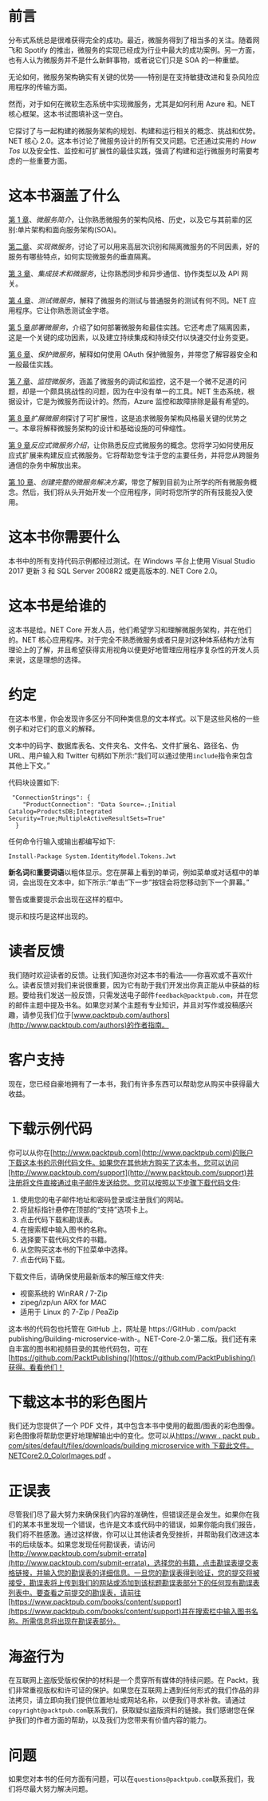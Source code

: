 # 前言

分布式系统总是很难获得完全的成功。最近，微服务得到了相当多的关注。随着网飞和 Spotify 的推出，微服务的实现已经成为行业中最大的成功案例。另一方面，也有人认为微服务并不是什么新鲜事物，或者说它们只是 SOA 的一种重塑。

无论如何，微服务架构确实有关键的优势——特别是在支持敏捷改进和复杂风险应用程序的传输方面。

然而，对于如何在微软生态系统中实现微服务，尤其是如何利用 Azure 和。NET 核心框架。这本书试图填补这一空白。

它探讨了与一起构建的微服务架构的规划、构建和运行相关的概念、挑战和优势。NET 核心 2.0。这本书讨论了微服务设计的所有交叉问题。它还通过实用的 *How Tos* 以及安全性、监控和可扩展性的最佳实践，强调了构建和运行微服务时需要考虑的一些重要方面。

# 这本书涵盖了什么

[第 1 章](01.html)、*微服务简介*，让你熟悉微服务的架构风格、历史，以及它与其前辈的区别:单片架构和面向服务架构(SOA)。

[第二章](02.html)、*实现微服务*，讨论了可以用来高层次识别和隔离微服务的不同因素，好的服务有哪些特点，如何实现微服务的垂直隔离。

[第 3 章](03.html)、*集成技术和微服务*，让你熟悉同步和异步通信、协作类型以及 API 网关。

[第 4 章](04.html)、*测试微服务*，解释了微服务的测试与普通服务的测试有何不同。NET 应用程序。它让你熟悉测试金字塔。

[第 5 章](05.html)*部署微服务*，介绍了如何部署微服务和最佳实践。它还考虑了隔离因素，这是一个关键的成功因素，以及建立持续集成和持续交付以快速交付业务变更。

[第 6 章](06.html)、*保护微服务*，解释如何使用 OAuth 保护微服务，并带您了解容器安全和一般最佳实践。

[第 7 章](07.html)、*监控微服务*，涵盖了微服务的调试和监控，这不是一个微不足道的问题，却是一个颇具挑战性的问题，因为在中没有单一的工具。NET 生态系统，根据设计，它是为微服务而设计的。然而，Azure 监控和故障排除是最有希望的。

[第 8 章](08.html)*扩展微服务*探讨了可扩展性，这是追求微服务架构风格最关键的优势之一。本章将解释微服务架构的设计和基础设施的可伸缩性。

[第 9 章](09.html)*反应式微服务介绍*，让你熟悉反应式微服务的概念。您将学习如何使用反应式扩展来构建反应式微服务。它将帮助您专注于您的主要任务，并将您从跨服务通信的杂务中解放出来。

[第 10 章](10.html)、*创建完整的微服务解决方案*，带您了解到目前为止所学的所有微服务概念。然后，我们将从头开始开发一个应用程序，同时将您所学的所有技能投入使用。

# 这本书你需要什么

本书中的所有支持代码示例都经过测试。在 Windows 平台上使用 Visual Studio 2017 更新 3 和 SQL Server 2008R2 或更高版本的. NET Core 2.0。

# 这本书是给谁的

这本书是给。NET Core 开发人员，他们希望学习和理解微服务架构，并在他们的。NET 核心应用程序。对于完全不熟悉微服务或者只是对这种体系结构方法有理论上的了解，并且希望获得实用视角以便更好地管理应用程序复杂性的开发人员来说，这是理想的选择。

# 约定

在这本书里，你会发现许多区分不同种类信息的文本样式。以下是这些风格的一些例子和对它们的意义的解释。

文本中的码字、数据库表名、文件夹名、文件名、文件扩展名、路径名、伪 URL、用户输入和 Twitter 句柄如下所示:“我们可以通过使用`include`指令来包含其他上下文。”

代码块设置如下:

```
 "ConnectionStrings": {
    "ProductConnection": "Data Source=.;Initial Catalog=ProductsDB;Integrated Security=True;MultipleActiveResultSets=True"
  }
```

任何命令行输入或输出都编写如下:

```
Install-Package System.IdentityModel.Tokens.Jwt
```

**新名词**和**重要词语**以粗体显示。您在屏幕上看到的单词，例如菜单或对话框中的单词，会出现在文本中，如下所示:“单击“下一步”按钮会将您移动到下一个屏幕。”

警告或重要提示会出现在这样的框中。

提示和技巧是这样出现的。

# 读者反馈

我们随时欢迎读者的反馈。让我们知道你对这本书的看法——你喜欢或不喜欢什么。读者反馈对我们来说很重要，因为它有助于我们开发出你真正能从中获益的标题。要给我们发送一般反馈，只需发送电子邮件`feedback@packtpub.com`，并在您的邮件主题中提及书名。如果您对某个主题有专业知识，并且对写作或投稿感兴趣，请参见我们位于[www.packtpub.com/authors](http://www.packtpub.com/authors)的作者指南。

# 客户支持

现在，您已经自豪地拥有了一本书，我们有许多东西可以帮助您从购买中获得最大收益。

# 下载示例代码

你可以从你在[http://www.packtpub.com](http://www.packtpub.com)的账户下载这本书的示例代码文件。如果您在其他地方购买了这本书，您可以访问[http://www.packtpub.com/support](http://www.packtpub.com/support)并注册将文件直接通过电子邮件发送给您。您可以按照以下步骤下载代码文件:

1.  使用您的电子邮件地址和密码登录或注册我们的网站。
2.  将鼠标指针悬停在顶部的“支持”选项卡上。
3.  点击代码下载和勘误表。
4.  在搜索框中输入图书的名称。
5.  选择要下载代码文件的书籍。
6.  从您购买这本书的下拉菜单中选择。
7.  点击代码下载。

下载文件后，请确保使用最新版本的解压缩文件夹:

*   视窗系统的 WinRAR / 7-Zip
*   zipeg/izp/un ARX for MAC
*   适用于 Linux 的 7-Zip / PeaZip

这本书的代码包也托管在 GitHub 上，网址是 https://GitHub . com/packt publishing/Building-microservice-with-。NET-Core-2.0-第二版。我们还有来自丰富的图书和视频目录的其他代码包，可在[https://github.com/PacktPublishing/](https://github.com/PacktPublishing/)获得。看看他们！

# 下载这本书的彩色图片

我们还为您提供了一个 PDF 文件，其中包含本书中使用的截图/图表的彩色图像。彩色图像将帮助您更好地理解输出中的变化。您可以从[https://www . packt pub . com/sites/default/files/downloads/building microservice with 下载此文件。NETCore2.0_ColorImages.pdf](https://www.packtpub.com/sites/default/files/downloads/BuildingMicroserviceswith.NETCore2.0_ColorImages.pdf) 。

# 正误表

尽管我们尽了最大努力来确保我们内容的准确性，但错误还是会发生。如果你在我们的某本书里发现一个错误，也许是文本或代码中的错误，如果你能向我们报告，我们将不胜感激。通过这样做，你可以让其他读者免受挫折，并帮助我们改进这本书的后续版本。如果您发现任何勘误表，请访问[http://www.packtpub.com/submit-errata](http://www.packtpub.com/submit-errata)，选择您的书籍，点击勘误表提交表格链接，并输入您的勘误表的详细信息。一旦您的勘误表得到验证，您的提交将被接受，勘误表将上传到我们的网站或添加到该标题勘误表部分下的任何现有勘误表列表中。要查看之前提交的勘误表，请前往[https://www.packtpub.com/books/content/support](https://www.packtpub.com/books/content/support)并在搜索栏中输入图书名称。所需信息将出现在勘误表部分。

# 海盗行为

在互联网上盗版受版权保护的材料是一个贯穿所有媒体的持续问题。在 Packt，我们非常重视版权和许可证的保护。如果您在互联网上遇到任何形式的我们作品的非法拷贝，请立即向我们提供位置地址或网站名称，以便我们寻求补救。请通过`copyright@packtpub.com`联系我们，获取疑似盗版资料的链接。我们感谢您在保护我们的作者方面的帮助，以及我们为您带来有价值内容的能力。

# 问题

如果您对本书的任何方面有问题，可以在`questions@packtpub.com`联系我们，我们将尽最大努力解决问题。